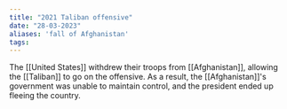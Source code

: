 ```yaml
---
title: "2021 Taliban offensive"
date: "28-03-2023"
aliases: 'fall of Afghanistan'
tags:
---
```


The [[United States]] withdrew their troops from [[Afghanistan]], allowing the [[Taliban]] to go on the offensive. As a result, the [[Afghanistan]]'s government was unable to maintain control, and the president ended up fleeing the country.